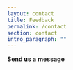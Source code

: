 ```yaml
---
layout: contact
title: Feedback
permalink: /contact
section: contact
intro_paragraph: ""
---
```


**Send us a message**
